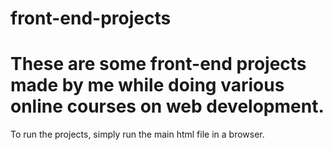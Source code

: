 # front-end-projects
# These are some front-end projects made by me while doing various online courses on web development.
To run the projects, simply run the main html file in a browser.
